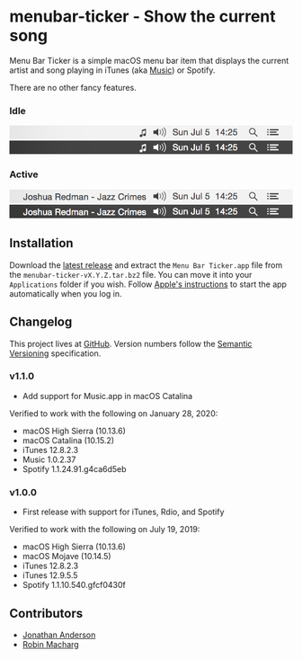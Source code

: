 # menubar-ticker - Show the current song

Menu Bar Ticker is a simple macOS menu bar item that displays the current artist
and song playing in iTunes (aka
[Music](https://support.apple.com/en-us/HT210200)) or Spotify.

There are no other fancy features.

### Idle
![Light - Idle](/screenshots/light-idle.png?raw=true)
![Dark - Idle](/screenshots/dark-idle.png?raw=true)

### Active
![Light - Active](/screenshots/light-active.png?raw=true)
![Dark - Active](/screenshots/dark-active.png?raw=true)


## Installation

Download the
[latest release](https://github.com/serban/menubar-ticker/releases/latest) and
extract the `Menu Bar Ticker.app` file from the `menubar-ticker-vX.Y.Z.tar.bz2`
file. You can move it into your `Applications` folder if you wish. Follow
[Apple's instructions](https://support.apple.com/kb/ph25590) to start the app
automatically when you log in.


## Changelog

This project lives at [GitHub](https://github.com/serban/menubar-ticker).
Version numbers follow the [Semantic Versioning](https://semver.org)
specification.

### v1.1.0

* Add support for Music.app in macOS Catalina

Verified to work with the following on January 28, 2020:

* macOS High Sierra (10.13.6)
* macOS Catalina (10.15.2)
* iTunes 12.8.2.3
* Music 1.0.2.37
* Spotify 1.1.24.91.g4ca6d5eb

### v1.0.0

* First release with support for iTunes, Rdio, and Spotify

Verified to work with the following on July 19, 2019:

* macOS High Sierra (10.13.6)
* macOS Mojave (10.14.5)
* iTunes 12.8.2.3
* iTunes 12.9.5.5
* Spotify 1.1.10.540.gfcf0430f


## Contributors

* [Jonathan Anderson](https://github.com/trombonehero)
* [Robin Macharg](https://github.com/robinmacharg)

